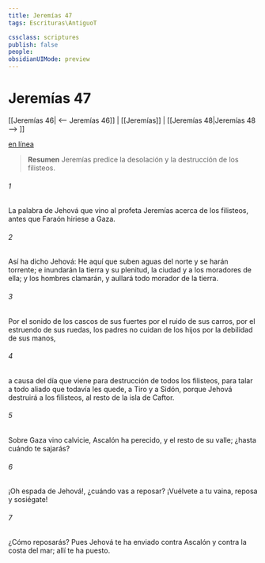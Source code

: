 ```yaml
---
title: Jeremías 47
tags: Escrituras\AntiguoT

cssclass: scriptures
publish: false
people:
obsidianUIMode: preview
---
```


# Jeremías 47
[[Jeremías 46| <-- Jeremías 46]] | [[Jeremías]] | [[Jeremías 48|Jeremías 48 --> ]]

[en línea](https://churchofjesuschrist.org/study/scriptures/ot/jer/47?lang=spa)

> __Resumen__
Jeremías predice la desolación y la destrucción de los filisteos.

###### 1 
La palabra de Jehová que vino al profeta Jeremías acerca de los filisteos, antes que Faraón hiriese a Gaza.

###### 2 
Así ha dicho Jehová: He aquí que suben aguas del norte y se harán torrente; e inundarán la tierra y su plenitud, la ciudad y a los moradores de ella; y los hombres clamarán, y aullará todo morador de la tierra.

###### 3 
Por el sonido de los cascos de sus fuertes  por el ruido de sus carros, por el estruendo de sus ruedas, los padres no cuidan de los hijos por la debilidad de sus manos,

###### 4 
a causa del día que viene para destrucción de todos los filisteos, para talar a todo aliado que todavía les quede, a Tiro y a Sidón, porque Jehová destruirá a los filisteos, al resto de la isla de Caftor.

###### 5 
Sobre Gaza vino calvicie, Ascalón ha perecido, y el resto de su valle; ¿hasta cuándo te sajarás?

###### 6 
¡Oh espada de Jehová!, ¿cuándo vas a reposar? ¡Vuélvete a tu vaina, reposa y sosiégate!

###### 7 
¿Cómo reposarás? Pues Jehová te ha enviado contra Ascalón y contra la costa del mar; allí te ha puesto.

